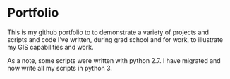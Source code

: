 # Portfolio
This is my github portfolio to to demonstrate a variety of projects and scripts and code I've written, during grad school and for work, to illustrate my GIS capabilities and work.

As a note, some scripts were written with python 2.7.  I have migrated and now write all my scripts in python 3.
